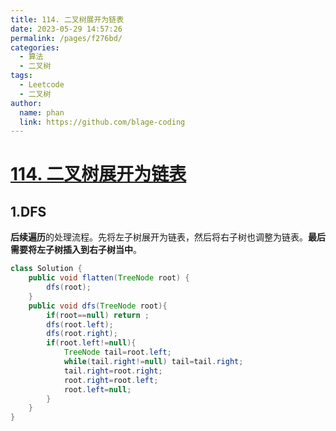 ```yaml
---
title: 114. 二叉树展开为链表
date: 2023-05-29 14:57:26
permalink: /pages/f276bd/
categories:
  - 算法
  - 二叉树
tags:
  - Leetcode
  - 二叉树
author: 
  name: phan
  link: https://github.com/blage-coding
---
```

# [114. 二叉树展开为链表](https://leetcode.cn/problems/flatten-binary-tree-to-linked-list/)

## 1.DFS

**后续遍历**的处理流程。先将左子树展开为链表，然后将右子树也调整为链表。**最后需要将左子树插入到右子树当中**。

```java
class Solution {
    public void flatten(TreeNode root) {
        dfs(root);
    }
    public void dfs(TreeNode root){
        if(root==null) return ;
        dfs(root.left);
        dfs(root.right);
        if(root.left!=null){
            TreeNode tail=root.left;
            while(tail.right!=null) tail=tail.right;
            tail.right=root.right;
            root.right=root.left;
            root.left=null;
        }
    }
}
```